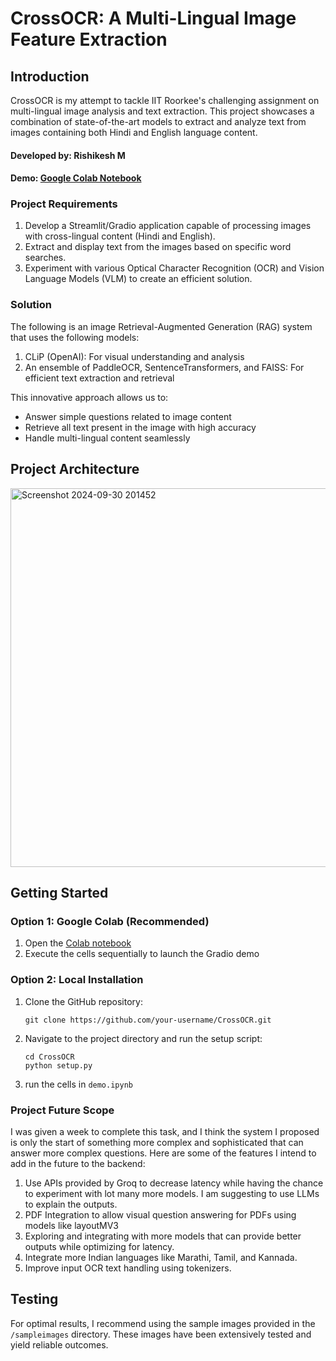 # CrossOCR: A Multi-Lingual Image Feature Extraction

## Introduction
CrossOCR is my attempt to tackle IIT Roorkee's challenging assignment on multi-lingual image analysis and text extraction. This project showcases a combination of state-of-the-art models to extract and analyze text from images containing both Hindi and English language content.

#### Developed by: Rishikesh M
#### Demo: [Google Colab Notebook](https://colab.research.google.com/drive/14rgj1Q8hmTUDlH7c8CAz99X399tzhkKF?usp=sharing)

### Project Requirements
1. Develop a Streamlit/Gradio application capable of processing images with cross-lingual content (Hindi and English).
2. Extract and display text from the images based on specific word searches.
3. Experiment with various Optical Character Recognition (OCR) and Vision Language Models (VLM) to create an efficient solution.

### Solution
The following is an image Retrieval-Augmented Generation (RAG) system that uses the following models:

1. CLiP (OpenAI): For visual understanding and analysis
2. An ensemble of PaddleOCR, SentenceTransformers, and FAISS: For efficient text extraction and retrieval

This innovative approach allows us to:
- Answer simple questions related to image content
- Retrieve all text present in the image with high accuracy
- Handle multi-lingual content seamlessly

## Project Architecture 
<img width="606" alt="Screenshot 2024-09-30 201452" src="https://github.com/user-attachments/assets/31500331-f196-4cf6-8891-3d06f502f559">

## Getting Started

### Option 1: Google Colab (Recommended)
1. Open the [Colab notebook](https://colab.research.google.com/drive/14rgj1Q8hmTUDlH7c8CAz99X399tzhkKF?usp=sharing)
2. Execute the cells sequentially to launch the Gradio demo

### Option 2: Local Installation
1. Clone the GitHub repository:
   ```
   git clone https://github.com/your-username/CrossOCR.git
   ```
2. Navigate to the project directory and run the setup script:
   ```
   cd CrossOCR
   python setup.py
   ```
3. run the cells in `demo.ipynb`

### Project Future Scope
I was given a week to complete this task, and I think the system I proposed is only the start of something more complex and sophisticated that can answer more complex questions. Here are some of the features I intend to add in the future to the backend: 
1. Use APIs provided by Groq to decrease latency while having the chance to experiment with lot many more models. I am suggesting to use LLMs to explain the outputs.
2. PDF Integration to allow visual question answering for PDFs using models like layoutMV3
3. Exploring and integrating with more models that can provide better outputs while optimizing for latency.
4. Integrate more Indian languages like Marathi, Tamil, and Kannada.
5. Improve input OCR text handling using tokenizers.

## Testing
For optimal results, I recommend using the sample images provided in the `/sampleimages` directory. These images have been extensively tested and yield reliable outcomes.
